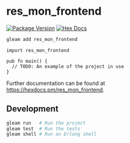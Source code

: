 # res_mon_frontend

[![Package Version](https://img.shields.io/hexpm/v/res_mon_frontend)](https://hex.pm/packages/res_mon_frontend)
[![Hex Docs](https://img.shields.io/badge/hex-docs-ffaff3)](https://hexdocs.pm/res_mon_frontend/)

```sh
gleam add res_mon_frontend
```
```gleam
import res_mon_frontend

pub fn main() {
  // TODO: An example of the project in use
}
```

Further documentation can be found at <https://hexdocs.pm/res_mon_frontend>.

## Development

```sh
gleam run   # Run the project
gleam test  # Run the tests
gleam shell # Run an Erlang shell
```
